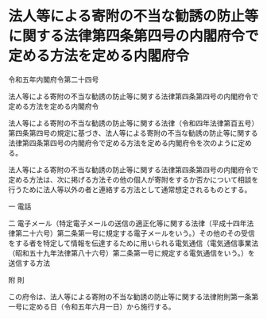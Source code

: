 # 法人等による寄附の不当な勧誘の防止等に関する法律第四条第四号の内閣府令で定める方法を定める内閣府令

令和五年内閣府令第二十四号

法人等による寄附の不当な勧誘の防止等に関する法律第四条第四号の内閣府令で定める方法を定める内閣府令

法人等による寄附の不当な勧誘の防止等に関する法律（令和四年法律第百五号）第四条第四号の規定に基づき、法人等による寄附の不当な勧誘の防止等に関する法律第四条第四号の内閣府令で定める方法を定める内閣府令を次のように定める。

法人等による寄附の不当な勧誘の防止等に関する法律第四条第四号の内閣府令で定める方法は、次に掲げる方法その他の個人が寄附をするか否かについて相談を行うために法人等以外の者と連絡する方法として通常想定されるものとする。

一 電話

二 電子メール（特定電子メールの送信の適正化等に関する法律（平成十四年法律第二十六号）第二条第一号に規定する電子メールをいう。）その他のその受信をする者を特定して情報を伝達するために用いられる電気通信（電気通信事業法（昭和五十九年法律第八十六号）第二条第一号に規定する電気通信をいう。）を送信する方法

附 則

この府令は、法人等による寄附の不当な勧誘の防止等に関する法律附則第一条第一号に定める日（令和五年六月一日）から施行する。

